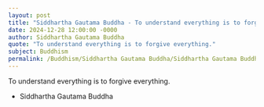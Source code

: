 ```yaml
---
layout: post
title: "Siddhartha Gautama Buddha - To understand everything is to forgive"
date: 2024-12-28 12:00:00 -0000
author: Siddhartha Gautama Buddha
quote: "To understand everything is to forgive everything."
subject: Buddhism
permalink: /Buddhism/Siddhartha Gautama Buddha/Siddhartha Gautama Buddha - To understand everything is to forgive
---
```


To understand everything is to forgive everything.

- Siddhartha Gautama Buddha
